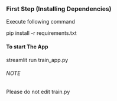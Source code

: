 ### First Step (Installing Dependencies)
Execute following command

pip install -r requirements.txt


#### To start The App 
streamlit run train_app.py



###### NOTE

Please do not edit train.py 
